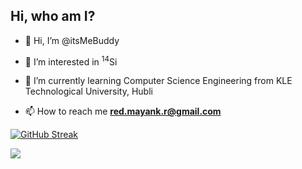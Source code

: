 ## Hi, who am I?

- 👋 Hi, I’m @itsMeBuddy

- 👀 I’m interested in <sup>14</sup>Si

- 🌱 I’m currently learning Computer Science Engineering from KLE Technological University, Hubli<!-- - 💞️ I’m looking to collaborate on  -->

- 📫 How to reach me **red.mayank.r@gmail.com**

<!---
itsMeBuddy/itsMeBuddy is a ✨ special ✨ repository because its `README.md` (this file) appears on your GitHub profile.
You can click the Preview link to take a look at your changes.
--->

[![GitHub Streak](https://github-readme-streak-stats.herokuapp.com?user=itsMeBuddy&theme=github-dark-blue&hide_border=true&date_format=M%20j%5B%2C%20Y%5D&background=00000000)](https://git.io/streak-stats)


![](https://img.shields.io/badge/OS-Linux-informational?style=flat&logo=linux&logoColor=white&color=2bbc8a)
